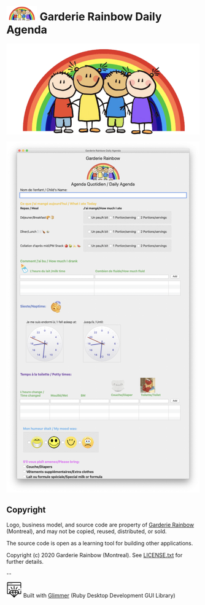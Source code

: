 # <img alt="Garderie Rainbow Daily Agenda Logo" src="https://github.com/AndyObtiva/garderie_rainbow_daily_agenda/raw/master/images/garderie_rainbow_daily_agenda_logo.png" width="80" /> Garderie Rainbow Daily Agenda

![Garderie Rainbow Logo](images/garderie_rainbow_daily_agenda_logo.png)

![Garderie Rainbow Screenshot](images/garderie_rainbow_daily_agenda_screenshot.png)

## Copyright

Logo, business model, and source code are property of [Garderie Rainbow](https://www.garderierainbow.com/) (Montreal), and may not be copied, reused, distributed, or sold. 

The source code is open as a learning tool for building other applications.

Copyright (c) 2020 Garderie Rainbow (Montreal). See [LICENSE.txt](LICENSE.txt) for further details.

--

[<img src="https://raw.githubusercontent.com/AndyObtiva/glimmer/master/images/glimmer-logo-hi-res.png" height=40 />](https://github.com/AndyObtiva/glimmer) Built with [Glimmer](https://github.com/AndyObtiva/glimmer) (Ruby Desktop Development GUI Library)
